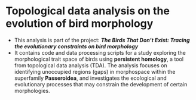 # Topological data analysis on the evolution of bird morphology

- This analysis is part of the project: **_The Birds That Don’t Exist: Tracing the evolutionary constraints on bird morphology_**
- It contains code and data processing scripts for a study exploring the morphological trait space of birds using **persistent homology**, a tool from topological data analysis (TDA). The analysis focuses on identifying unoccupied regions (gaps) in morphospace within the superfamily **Passeroidea**, and investigates the ecological and evolutionary processes that may constrain the development of certain morphologies.
